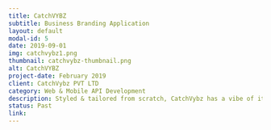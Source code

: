 ```yaml
---
title: CatchVYBZ
subtitle: Business Branding Application
layout: default
modal-id: 5
date: 2019-09-01
img: catchvybz1.png
thumbnail: catchvybz-thumbnail.png
alt: CatchVYBZ
project-date: February 2019
client: CatchVybz PVT LTD
category: Web & Mobile API Development
description: Styled & tailored from scratch, CatchVybz has a vibe of its own kind. Find & explore events, dining, clubs or even offbeat hang out spots near you with genuine & reliable reviews. <br/><br/> <b>Key Features - </b> <br/> Find outdoor places as per the customer’s mood. <br/> Eradicates the problem of fake reviews and vibe. <br/> Makes searching for your vibe easy and simple. <br/><br/> <b>Tech Stack - </b> </br> React Native, Firebase stack, GCP, Node JS, PostgreSQL & ElasticSearch.
status: Past
link: 
---
```

